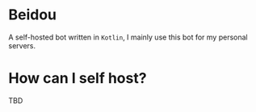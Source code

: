 # Beidou
A self-hosted bot written in `Kotlin`, I mainly use this bot for my personal servers.

# How can I self host?
TBD
